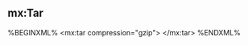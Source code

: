 ## mx:Tar

%BEGINXML%
<mx:tar compression="gzip">
	<fileset dir="${basedir}">
		<include name="LICENSE" />
		<include name="NOTICE" />
	</fileset>
	<fileset dir="${project.target.dir}">
		<include name="manager.jar" />
	</fileset>
	<!-- include "manager" tagged dependencies -->
	<dependencies prefix="ext" tag="manager" />
</mx:tar>
%ENDXML%
